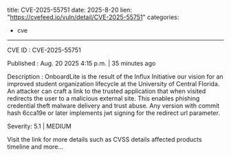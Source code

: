  
title: CVE-2025-55751
date: 2025-8-20
lien: "https://cvefeed.io/vuln/detail/CVE-2025-55751"
categories:
  - cve
---

CVE ID : CVE-2025-55751

Published :  Aug. 20
2025
4:15 p.m. | 35 minutes ago

Description : OnboardLite is the result of the Influx Initiative
our vision for an improved student organization lifecycle at the University of Central Florida. An attacker can craft a link to the trusted application that
when visited
redirects the user to a malicious external site. This enables phishing
credential theft
malware delivery
and trust abuse. Any version with commit hash 6cca19e or later implements jwt signing for the redirect url parameter.

Severity: 5.1 | MEDIUM

Visit the link for more details
such as CVSS details
affected products
timeline
and more...
